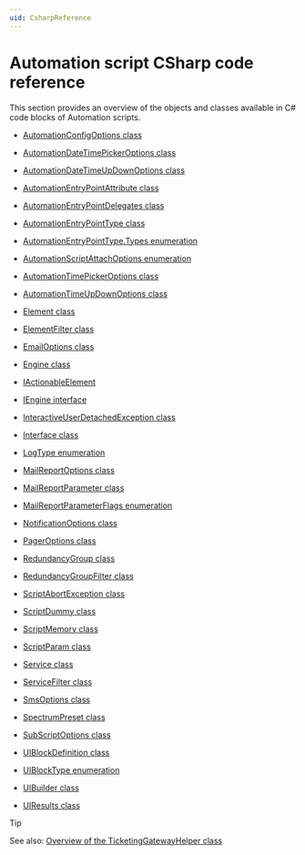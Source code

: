 ```yaml
---
uid: CsharpReference
---
```


# Automation script CSharp code reference

This section provides an overview of the objects and classes available in C# code blocks of Automation scripts.

- [AutomationConfigOptions class](AutomationConfigOptions_class.md)

- [AutomationDateTimePickerOptions class](AutomationDateTimePickerOptions_class.md)

- [AutomationDateTimeUpDownOptions class](AutomationDateTimeUpDownOptions_class.md)

- [AutomationEntryPointAttribute class](AutomationEntryPointAttribute_class.md)

- [AutomationEntryPointDelegates class](AutomationEntryPointDelegates_class.md)

- [AutomationEntryPointType class](AutomationEntryPointType_class.md)

- [AutomationEntryPointType.Types enumeration](AutomationEntryPointType_Types_enumeration.md#automationentrypointtypetypes-enumeration)

- [AutomationScriptAttachOptions enumeration](AutomationScriptAttachOptions_enumeration.md)

- [AutomationTimePickerOptions class](AutomationTimePickerOptions_class.md)

- [AutomationTimeUpDownOptions class](AutomationTimeUpDownOptions_class.md)

- [Element class](Element_class.md)

- [ElementFilter class](ElementFilter_class.md)

- [EmailOptions class](EmailOptions_class.md)

- [Engine class](Engine_class.md)

- [IActionableElement](IActionableElement.md)

- [IEngine interface](IEngine_interface.md)

- [InteractiveUserDetachedException class](InteractiveUserDetachedException_class.md)

- [Interface class](Interface_class.md)

- [LogType enumeration](LogType_enumeration.md)

- [MailReportOptions class](MailReportOptions_class.md)

- [MailReportParameter class](MailReportParameter_class.md)

- [MailReportParameterFlags enumeration](MailReportParameterFlags_enumeration.md)

- [NotificationOptions class](NotificationOptions_class.md)

- [PagerOptions class](PagerOptions_class.md)

- [RedundancyGroup class](RedundancyGroup_class.md)

- [RedundancyGroupFilter class](RedundancyGroupFilter_class.md)

- [ScriptAbortException class](ScriptAbortException_class.md)

- [ScriptDummy class](ScriptDummy_class.md)

- [ScriptMemory class](ScriptMemory_class.md)

- [ScriptParam class](ScriptParam_class.md)

- [Service class](Service_class.md)

- [ServiceFilter class](ServiceFilter_class.md)

- [SmsOptions class](SmsOptions_class.md)

- [SpectrumPreset class](SpectrumPreset_class.md)

- [SubScriptOptions class](SubScriptOptions_class.md)

- [UIBlockDefinition class](UIBlockDefinition_class.md)

- [UIBlockType enumeration](UIBlockType_enumeration.md)

- [UIBuilder class](UIBuilder_class.md)

- [UIResults class](UIResults_class.md)

> [!TIP]
> See also:
> [Overview of the TicketingGatewayHelper class](../../part_4/ticketing/Overview_of_the_TicketingGatewayHelper_class.md)
